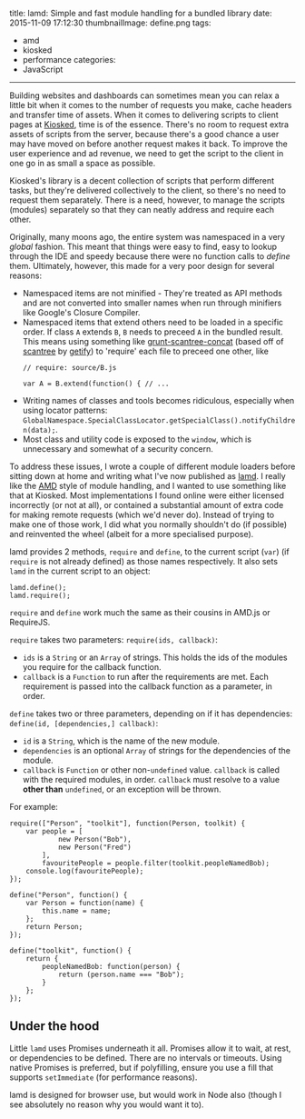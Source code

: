 title: lamd: Simple and fast module handling for a bundled library
date: 2015-11-09 17:12:30
thumbnailImage: define.png
tags:
  - amd
  - kiosked
  - performance
categories:
  - JavaScript
---
Building websites and dashboards can sometimes mean you can relax a little bit when it comes to the number of requests you make, cache headers and transfer time of assets. When it comes to delivering scripts to client pages at [Kiosked](http://kiosked.com), time is of the essence. There's no room to request extra assets of scripts from the server, because there's a good chance a user may have moved on before another request makes it back. To improve the user experience and ad revenue, we need to get the script to the client in one go in as small a space as possible.

Kiosked's library is a decent collection of scripts that perform different tasks, but they're delivered collectively to the client, so there's no need to request them separately. There is a need, however, to manage the scripts (modules) separately so that they can neatly address and require each other.

Originally, many moons ago, the entire system was namespaced in a very *global* fashion. This meant that things were easy to find, easy to lookup through the IDE and speedy because there were no function calls to *define* them. Ultimately, however, this made for a very poor design for several reasons:

 * Namespaced items are not minified - They're treated as API methods and are not converted into smaller names when run through minifiers like Google's Closure Compiler.
 * Namespaced items that extend others need to be loaded in a specific order. If class `A` extends `B`, `B` needs to preceed `A` in the bundled result. This means using something like [grunt-scantree-concat](https://www.npmjs.com/package/grunt-scantree-concat) (based off of [scantree](https://www.npmjs.com/package/scantree) by [getify](https://www.npmjs.com/~getify)) to 'require' each file to preceed one other, like
    ```
    // require: source/B.js

    var A = B.extend(function() { // ...
    ```
 * Writing names of classes and tools becomes ridiculous, especially when using locator patterns: `GlobalNamespace.SpecialClassLocator.getSpecialClass().notifyChildren(data);`.
 * Most class and utility code is exposed to the `window`, which is unnecessary and somewhat of a security concern.

To address these issues, I wrote a couple of different module loaders before sitting down at home and writing what I've now published as [lamd](https://www.npmjs.com/package/lamd). I really like the [AMD](https://en.wikipedia.org/wiki/Asynchronous_module_definition) style of module handling, and I wanted to use something like that at Kiosked. Most implementations I found online were either licensed incorrectly (or not at all), or contained a substantial amount of extra code for making remote requests (which we'd never do). Instead of trying to make one of those work, I did what you normally shouldn't do (if possible) and reinvented the wheel (albeit for a more specialised purpose).

lamd provides 2 methods, `require` and `define`, to the current script (`var`) (if `require` is not already defined) as those names respectively. It also sets `lamd` in the current script to an object:

```
lamd.define();
lamd.require();
```

`require` and `define` work much the same as their cousins in AMD.js or RequireJS.

`require` takes two parameters: `require(ids, callback)`:

 * `ids` is a `String` or an `Array` of strings. This holds the ids of the modules you require for the callback function.
 * `callback` is a `Function` to run after the requirements are met. Each requirement is passed into the callback function as a parameter, in order.

`define` takes two or three parameters, depending on if it has dependencies: `define(id, [dependencies,] callback)`:

 * `id` is a `String`, which is the name of the new module.
 * `dependencies` is an optional `Array` of strings for the dependencies of the module.
 * `callback` is `Function` or other non-`undefined` value. `callback` is called with the required modules, in order. `callback` must resolve to a value **other than** `undefined`, or an exception will be thrown.

For example:

```
require(["Person", "toolkit"], function(Person, toolkit) {
    var people = [
            new Person("Bob"),
            new Person("Fred")
        ],
        favouritePeople = people.filter(toolkit.peopleNamedBob);
    console.log(favouritePeople);
});

define("Person", function() {
    var Person = function(name) {
        this.name = name;
    };
    return Person;
});

define("toolkit", function() {
    return {
        peopleNamedBob: function(person) {
            return (person.name === "Bob");
        }
    };
});
```

## Under the hood

Little `lamd` uses Promises underneath it all. Promises allow it to wait, at rest, or dependencies to be defined. There are no intervals or timeouts. Using native Promises is preferred, but if polyfilling, ensure you use a fill that supports `setImmediate` (for performance reasons).

lamd is designed for browser use, but would work in Node also (though I see absolutely no reason why you would want it to).
